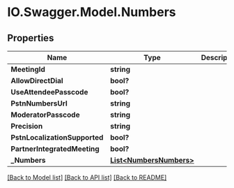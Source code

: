 # IO.Swagger.Model.Numbers
## Properties

Name | Type | Description | Notes
------------ | ------------- | ------------- | -------------
**MeetingId** | **string** |  | [optional] 
**AllowDirectDial** | **bool?** |  | [optional] 
**UseAttendeePasscode** | **bool?** |  | [optional] 
**PstnNumbersUrl** | **string** |  | [optional] 
**ModeratorPasscode** | **string** |  | [optional] 
**Precision** | **string** |  | [optional] 
**PstnLocalizationSupported** | **bool?** |  | [optional] 
**PartnerIntegratedMeeting** | **bool?** |  | [optional] 
**_Numbers** | [**List&lt;NumbersNumbers&gt;**](NumbersNumbers.md) |  | [optional] 

[[Back to Model list]](../README.md#documentation-for-models) [[Back to API list]](../README.md#documentation-for-api-endpoints) [[Back to README]](../README.md)

